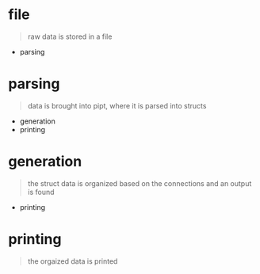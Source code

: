 # file

> raw data is stored in a file

- parsing

# parsing

> data is brought into pipt, where it is parsed into structs

- generation
- printing

# generation

> the struct data is organized based on the connections and an output is found

- printing

# printing

> the orgaized data is printed
